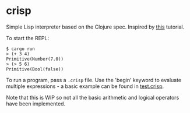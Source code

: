 # crisp
Simple Lisp interpreter based on the Clojure spec. Inspired by [this](https://stopa.io/post/222) tutorial.

To start the REPL:
```
$ cargo run
> (+ 3 4)
Primitive(Number(7.0))
> (> 5 6)
Primitive(Bool(false))
```

To run a program, pass a `.crisp` file. Use the 'begin' keyword to evaluate multiple expressions - a basic example can be found in [test.crisp](test.crisp).

Note that this is WIP so not all the basic arithmetic and logical operators have been implemented.
